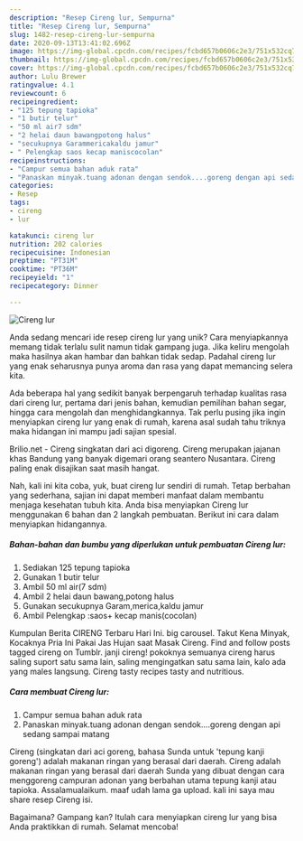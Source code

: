 ```yaml
---
description: "Resep Cireng lur, Sempurna"
title: "Resep Cireng lur, Sempurna"
slug: 1482-resep-cireng-lur-sempurna
date: 2020-09-13T13:41:02.696Z
image: https://img-global.cpcdn.com/recipes/fcbd657b0606c2e3/751x532cq70/cireng-lur-foto-resep-utama.jpg
thumbnail: https://img-global.cpcdn.com/recipes/fcbd657b0606c2e3/751x532cq70/cireng-lur-foto-resep-utama.jpg
cover: https://img-global.cpcdn.com/recipes/fcbd657b0606c2e3/751x532cq70/cireng-lur-foto-resep-utama.jpg
author: Lulu Brewer
ratingvalue: 4.1
reviewcount: 6
recipeingredient:
- "125 tepung tapioka"
- "1 butir telur"
- "50 ml air7 sdm"
- "2 helai daun bawangpotong halus"
- "secukupnya Garammericakaldu jamur"
- " Pelengkap saos kecap maniscocolan"
recipeinstructions:
- "Campur semua bahan aduk rata"
- "Panaskan minyak.tuang adonan dengan sendok....goreng dengan api sedang sampai matang"
categories:
- Resep
tags:
- cireng
- lur

katakunci: cireng lur 
nutrition: 202 calories
recipecuisine: Indonesian
preptime: "PT31M"
cooktime: "PT36M"
recipeyield: "1"
recipecategory: Dinner

---
```



![Cireng lur](https://img-global.cpcdn.com/recipes/fcbd657b0606c2e3/751x532cq70/cireng-lur-foto-resep-utama.jpg)

Anda sedang mencari ide resep cireng lur yang unik? Cara menyiapkannya memang tidak terlalu sulit namun tidak gampang juga. Jika keliru mengolah maka hasilnya akan hambar dan bahkan tidak sedap. Padahal cireng lur yang enak seharusnya punya aroma dan rasa yang dapat memancing selera kita.

Ada beberapa hal yang sedikit banyak berpengaruh terhadap kualitas rasa dari cireng lur, pertama dari jenis bahan, kemudian pemilihan bahan segar, hingga cara mengolah dan menghidangkannya. Tak perlu pusing jika ingin menyiapkan cireng lur yang enak di rumah, karena asal sudah tahu triknya maka hidangan ini mampu jadi sajian spesial.

Brilio.net - Cireng singkatan dari aci digoreng. Cireng merupakan jajanan khas Bandung yang banyak digemari orang seantero Nusantara. Cireng paling enak disajikan saat masih hangat.


Nah, kali ini kita coba, yuk, buat cireng lur sendiri di rumah. Tetap berbahan yang sederhana, sajian ini dapat memberi manfaat dalam membantu menjaga kesehatan tubuh kita. Anda bisa menyiapkan Cireng lur menggunakan 6 bahan dan 2 langkah pembuatan. Berikut ini cara dalam menyiapkan hidangannya.

<!--inarticleads1-->

##### Bahan-bahan dan bumbu yang diperlukan untuk pembuatan Cireng lur:

1. Sediakan 125 tepung tapioka
1. Gunakan 1 butir telur
1. Ambil 50 ml air(7 sdm)
1. Ambil 2 helai daun bawang,potong halus
1. Gunakan secukupnya Garam,merica,kaldu jamur
1. Ambil  Pelengkap :saos+ kecap manis(cocolan)


Kumpulan Berita CIRENG Terbaru Hari Ini. big carousel. Takut Kena Minyak, Kocaknya Pria Ini Pakai Jas Hujan saat Masak Cireng. Find and follow posts tagged cireng on Tumblr. janji cireng! pokoknya semuanya cireng harus saling suport satu sama lain, saling mengingatkan satu sama lain, kalo ada yang males langsung. Cireng tasty recipes tasty and nutritious. 

<!--inarticleads2-->

##### Cara membuat Cireng lur:

1. Campur semua bahan aduk rata
1. Panaskan minyak.tuang adonan dengan sendok....goreng dengan api sedang sampai matang


Cireng (singkatan dari aci goreng, bahasa Sunda untuk &#39;tepung kanji goreng&#39;) adalah makanan ringan yang berasal dari daerah. Cireng adalah makanan ringan yang berasal dari daerah Sunda yang dibuat dengan cara menggoreng campuran adonan yang berbahan utama tepung kanji atau tapioka. Assalamualaikum. maaf udah lama ga upload. kali ini saya mau share resep Cireng isi. 

Bagaimana? Gampang kan? Itulah cara menyiapkan cireng lur yang bisa Anda praktikkan di rumah. Selamat mencoba!

